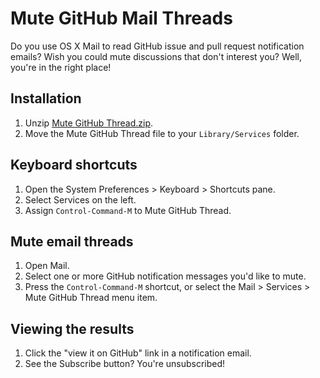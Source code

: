 # Mute GitHub Mail Threads

Do you use OS X Mail to read GitHub issue and pull request notification emails? Wish you
could mute discussions that don't interest you? Well, you're in the right place!

## Installation

1. Unzip [Mute GitHub Thread.zip](https://github.com/dgraham/mute-github-thread/raw/master/Mute%20GitHub%20Thread.zip).
2. Move the Mute GitHub Thread file to your `Library/Services` folder.

## Keyboard shortcuts

1. Open the System Preferences > Keyboard > Shortcuts pane.
2. Select Services on the left.
3. Assign `Control-Command-M` to Mute GitHub Thread.

## Mute email threads

1. Open Mail.
2. Select one or more GitHub notification messages you'd like to mute.
3. Press the `Control-Command-M` shortcut, or select the Mail > Services > Mute GitHub Thread menu item.

## Viewing the results

1. Click the "view it on GitHub" link in a notification email.
2. See the Subscribe button? You're unsubscribed!
